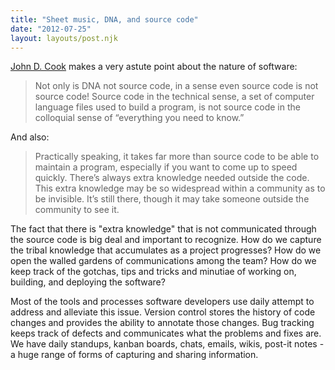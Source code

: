 ```yaml
---
title: "Sheet music, DNA, and source code"
date: "2012-07-25"
layout: layouts/post.njk
---
```


[John D. Cook](http://www.johndcook.com/) makes a very astute point about the
nature of software:

> Not only is DNA not source code, in a sense even source code is not source
> code! Source code in the technical sense, a set of computer language files
> used to build a program, is not source code in the colloquial sense of
> “everything you need to know.”

And also:

> Practically speaking, it takes far more than source code to be able to
> maintain a program, especially if you want to come up to speed quickly.
> There’s always extra knowledge needed outside the code. This extra knowledge
> may be so widespread within a community as to be invisible. It’s still there,
> though it may take someone outside the community to see it.

The fact that there is "extra knowledge" that is not communicated through the
source code is big deal and important to recognize. How do we capture the tribal
knowledge that accumulates as a project progresses? How do we open the walled
gardens of communications among the team? How do we keep track of the gotchas,
tips and tricks and minutiae of working on, building, and deploying the
software?

Most of the tools and processes software developers use daily attempt to address
and alleviate this issue. Version control stores the history of code changes and
provides the ability to annotate those changes. Bug tracking keeps track of
defects and communicates what the problems and fixes are. We have daily
standups, kanban boards, chats, emails, wikis, post-it notes - a huge range of
forms of capturing and sharing information.
